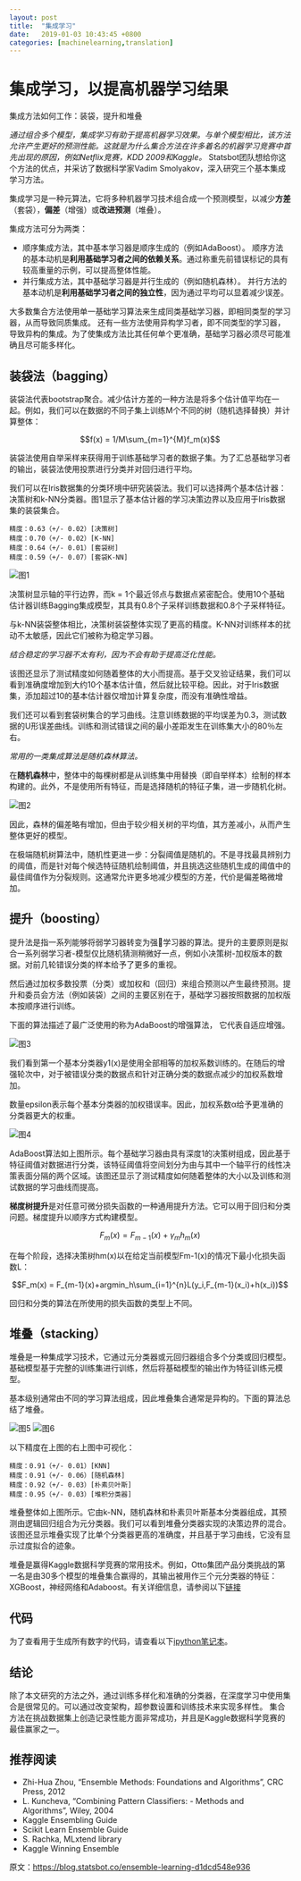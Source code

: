 ```yaml
---
layout: post
title:  "集成学习"
date:   2019-01-03 10:43:45 +0800
categories: [machinelearning,translation]
---
```


# 集成学习，以提高机器学习结果
集成方法如何工作：装袋，提升和堆叠

*通过组合多个模型，集成学习有助于提高机器学习效果。与单个模型相比，该方法允许产生更好的预测性能。这就是为什么集合方法在许多着名的机器学习竞赛中首先出现的原因，例如Netflix竞赛，KDD 2009和Kaggle。*
Statsbot团队想给你这个方法的优点，并采访了数据科学家Vadim Smolyakov，深入研究三个基本集成学习方法。

集成学习是一种元算法，它将多种机器学习技术组合成一个预测模型，以减少**方差**（套袋），**偏差**（增强）或**改进预测**（堆叠）。

集成方法可分为两类：
- 顺序集成方法，其中基本学习器是顺序生成的（例如AdaBoost）。
顺序方法的基本动机是**利用基础学习者之间的依赖关系**。通过称重先前错误标记的具有较高重量的示例，可以提高整体性能。
- 并行集成方法，其中基础学习器是并行生成的（例如随机森林）。
并行方法的基本动机是**利用基础学习者之间的独立性**，因为通过平均可以显着减少误差。

大多数集合方法使用单一基础学习算法来生成同类基础学习器，即相同类型的学习器，从而导致同质集成。
还有一些方法使用异构学习者，即不同类型的学习器，导致异构的集成。为了使集成方法比其任何单个更准确，基础学习器必须尽可能准确且尽可能多样化。

## 装袋法（bagging）
装袋法代表bootstrap聚合。减少估计方差的一种方法是将多个估计值平均在一起。例如，我们可以在数据的不同子集上训练M个不同的树（随机选择替换）并计算整体：

$$f(x) = 1/M\sum_{m=1}^{M}f_m(x)$$

装袋法使用自举采样来获得用于训练基础学习者的数据子集。为了汇总基础学习者的输出，装袋法使用投票进行分类并对回归进行平均。

我们可以在Iris数据集的分类环境中研究装袋法。我们可以选择两个基本估计器：决策树和k-NN分类器。图1显示了基本估计器的学习决策边界以及应用于Iris数据集的装袋集合。
```
精度：0.63（+/- 0.02）[决策树] 
精度：0.70（+/- 0.02）[K-NN] 
精度：0.64（+/- 0.01）[套袋树] 
精度：0.59（+/- 0.07）[套袋K-NN]
```
![图1](http://wenhao-public.oss-cn-hangzhou.aliyuncs.com/blogs/el-p1.png)

决策树显示轴的平行边界，而k = 1个最近邻点与数据点紧密配合。使用10个基础估计器训练Bagging集成模型，其具有0.8个子采样训练数据和0.8个子采样特征。

与k-NN装袋整体相比，决策树装袋整体实现了更高的精度。K-NN对训练样本的扰动不太敏感，因此它们被称为稳定学习器。

*结合稳定的学习器不太有利，因为不会有助于提高泛化性能。*

该图还显示了测试精度如何随着整体的大小而提高。基于交叉验证结果，我们可以看到准确度增加到大约10个基本估计值，然后就比较平稳。因此，对于Iris数据集，添加超过10的基本估计器仅增加计算复杂度，而没有准确性增益。

我们还可以看到套袋树集合的学习曲线。注意训练数据的平均误差为0.3，测试数据的U形误差曲线。训练和测试错误之间的最小差距发生在训练集大小的80％左右。

*常用的一类集成算法是随机森林算法。*

在**随机森林**中，整体中的每棵树都是从训练集中用替换（即自举样本）绘制的样本构建的。此外，不是使用所有特征，而是选择随机的特征子集，进一步随机化树。

![图2](http://wenhao-public.oss-cn-hangzhou.aliyuncs.com/blogs/el-p2.png)

因此，森林的偏差略有增加，但由于较少相关树的平均值，其方差减小，从而产生整体更好的模型。

在极端随机树算法中，随机性更进一步：分裂阈值是随机的。不是寻找最具辨别力的阈值，而是针对每个候选特征随机绘制阈值，并且挑选这些随机生成的阈值中的最佳阈值作为分裂规则。这通常允许更多地减少模型的方差，代价是偏差略微增加。

## 提升（boosting）
提升法是指一系列能够将弱学习器转变为强学习器的算法。提升的主要原则是拟合一系列弱学习者-模型仅比随机猜测稍微好一点，例如小决策树-加权版本的数据。对前几轮错误分类的样本给予了更多的重视。

然后通过加权多数投票（分类）或加权和（回归）来组合预测以产生最终预测。提升和委员会方法（例如装袋）之间的主要区别在于，基础学习器按照数据的加权版本按顺序进行训练。

下面的算法描述了最广泛使用的称为AdaBoost的增强算法， 它代表自适应增强。

![图3](http://wenhao-public.oss-cn-hangzhou.aliyuncs.com/blogs/el-p3.png)

我们看到第一个基本分类器y1(x)是使用全部相等的加权系数训练的。在随后的增强轮次中，对于被错误分类的数据点和针对正确分类的数据点减少的加权系数增加。

数量epsilon表示每个基本分类器的加权错误率。因此，加权系数α给予更准确的分类器更大的权重。

![图4](http://wenhao-public.oss-cn-hangzhou.aliyuncs.com/blogs/el-p4.png)

AdaBoost算法如上图所示。每个基础学习器由具有深度1的决策树组成，因此基于特征阈值对数据进行分类，该特征阈值将空间划分为由与其中一个轴平行的线性决策表面分隔的两个区域。该图还显示了测试精度如何随着整体的大小以及训练和测试数据的学习曲线而提高。

**梯度树提升**是对任意可微分损失函数的一种通用提升方法。它可以用于回归和分类问题。梯度提升以顺序方式构建模型。

$$F_m(x) = F_{m-1}(x)+γ_mh_m(x)$$

在每个阶段，选择决策树hm(x)以在给定当前模型Fm-1(x)的情况下最小化损失函数L：

$$F_m(x) = F_{m-1}(x)+argmin_h\sum_{i=1}^{n}L(y_i,F_{m-1}(x_i)+h(x_i))$$

回归和分类的算法在所使用的损失函数的类型上不同。

## 堆叠（stacking）
堆叠是一种集成学习技术，它通过元分类器或元回归器组合多个分类或回归模型。基础模型基于完整的训练集进行训练，然后将基础模型的输出作为特征训练元模型。

基本级别通常由不同的学习算法组成，因此堆叠集合通常是异构的。下面的算法总结了堆叠。

![图5](http://wenhao-public.oss-cn-hangzhou.aliyuncs.com/blogs/el-p5.png)
![图6](http://wenhao-public.oss-cn-hangzhou.aliyuncs.com/blogs/el-p6.png)

以下精度在上图的右上图中可视化：
```
精度：0.91（+/- 0.01）[KNN] 
精度：0.91（+/- 0.06）[随机森林] 
精度：0.92（+/- 0.03）[朴素贝叶斯] 
精度：0.95（+/- 0.03）[堆积分类器]
```
堆叠整体如上图所示。它由k-NN，随机森林和朴素贝叶斯基本分类器组成，其预测由逻辑回归组合为元分类器。我们可以看到堆叠分类器实现的决策边界的混合。该图还显示堆叠实现了比单个分类器更高的准确度，并且基于学习曲线，它没有显示过度拟合的迹象。

堆叠是赢得Kaggle数据科学竞赛的常用技术。例如，Otto集团产品分类挑战的第一名是由30多个模型的堆叠集合赢得的，其输出被用作三个元分类器的特征：XGBoost，神经网络和Adaboost。有关详细信息，请参阅以下[链接](https://www.kaggle.com/c/otto-group-product-classification-challenge/discussion/14335)

## 代码
为了查看用于生成所有数字的代码，请查看以下[ipython笔记本](https://github.com/vsmolyakov/experiments_with_python/blob/master/chp01/ensemble_methods.ipynb)。
## 结论
除了本文研究的方法之外，通过训练多样化和准确的分类器，在深度学习中使用集合是很常见的。可以通过改变架构，超参数设置和训练技术来实现多样性。
集合方法在挑战数据集上创造记录性能方面非常成功，并且是Kaggle数据科学竞赛的最佳赢家之一。
## 推荐阅读
- Zhi-Hua Zhou, “Ensemble Methods: Foundations and Algorithms”, CRC Press, 2012
- L. Kuncheva, “Combining Pattern Classifiers: - Methods and Algorithms”, Wiley, 2004
- Kaggle Ensembling Guide
- Scikit Learn Ensemble Guide
- S. Rachka, MLxtend library
- Kaggle Winning Ensemble

原文：https://blog.statsbot.co/ensemble-learning-d1dcd548e936
<script type="text/javascript" src="http://cdn.mathjax.org/mathjax/latest/MathJax.js?config=default"></script>